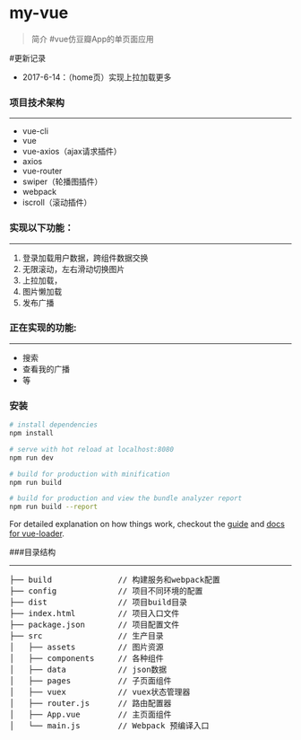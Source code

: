 # my-vue
<!-- 
> 目前已知问题
#  2017-6-6   实现图片懒加载（require加载）（需要改进加载条件）
1. Ajax请求路径不能用变量设置，怎样写？
 

 -->

> 简介
#vue仿豆瓣App的单页面应用

#更新记录
*  2017-6-14：（home页）实现上拉加载更多  

### 项目技术架构
***
*  vue-cli
*  vue
*  vue-axios（ajax请求插件）
*  axios
*  vue-router
*  swiper（轮播图插件）
*  webpack
*  iscroll（滚动插件）

### 实现以下功能：
***
1. 登录加载用户数据，跨组件数据交换
2. 无限滚动，左右滑动切换图片
3. 上拉加载，
4. 图片懒加载
5. 发布广播

### 正在实现的功能:
***
*  搜索
*  查看我的广播
*  等


### 安装

``` bash
# install dependencies
npm install

# serve with hot reload at localhost:8080
npm run dev

# build for production with minification
npm run build

# build for production and view the bundle analyzer report
npm run build --report
```

For detailed explanation on how things work, checkout the [guide](http://vuejs-templates.github.io/webpack/) and [docs for vue-loader](http://vuejs.github.io/vue-loader).


###目录结构
***
<pre>
├── build              // 构建服务和webpack配置
├── config             // 项目不同环境的配置
├── dist               // 项目build目录
├── index.html         // 项目入口文件
├── package.json       // 项目配置文件
├── src                // 生产目录
│   ├── assets         // 图片资源
│   ├── components     // 各种组件
│   ├── data           // json数据
│   ├── pages          // 子页面组件
│   ├── vuex           // vuex状态管理器
│   ├── router.js      // 路由配置器
│   ├── App.vue        // 主页面组件
│   └── main.js        // Webpack 预编译入口
</pre>

























